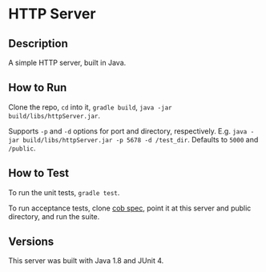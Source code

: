 # HTTP Server

## Description
A simple HTTP server, built in Java.

## How to Run
Clone the repo, `cd` into it, `gradle build`, `java -jar build/libs/httpServer.jar`.

Supports `-p` and `-d` options for port and directory, respectively. E.g. `java -jar build/libs/httpServer.jar -p 5678 -d /test_dir`. Defaults to `5000` and `/public`.

## How to Test
To run the unit tests, `gradle test`.

To run acceptance tests, clone [cob spec](https://github.com/8thlight/cob_spec), point it at this server and public directory, and run the suite.

## Versions
This server was built with Java 1.8 and JUnit 4.
